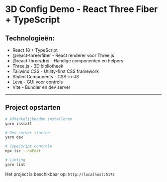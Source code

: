 # 3D Config Demo - React Three Fiber + TypeScript

## Technologieën:

- React 18 + TypeScript
- @react-three/fiber - React renderer voor Three.js
- @react-three/drei - Handige componenten en helpers
- Three.js - 3D bibliotheek
- Tailwind CSS - Utility-first CSS framework
- Styled Components - CSS-in-JS
- Leva - GUI voor controls
- Vite - Bundler en dev server

---

## Project opstarten

```bash
# Afhankelijkheden installeren
yarn install

# Dev server starten
yarn dev

# TypeScript controle  
npx tsc --noEmit

# Linting
yarn lint
```

Het project is beschikbaar op: `http://localhost:5173`
